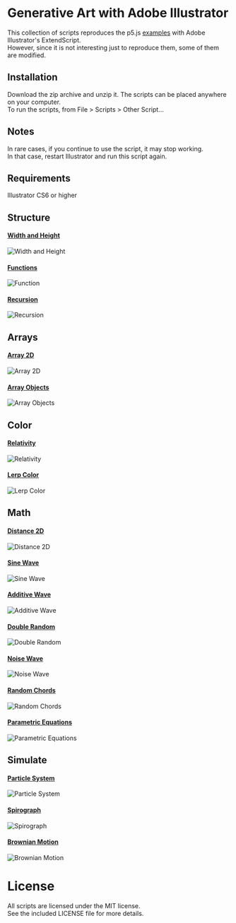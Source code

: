 # Generative Art with Adobe Illustrator
This collection of scripts reproduces the p5.js [examples](https://p5js.org/examples/) with Adobe Illustrator's ExtendScript.  
However, since it is not interesting just to reproduce them, some of them are modified.  


## Installation
Download the zip archive and unzip it. The scripts can be placed anywhere on your computer.  
To run the scripts, from File > Scripts > Other Script...  


## Notes
In rare cases, if you continue to use the script, it may stop working.  
In that case, restart Illustrator and run this script again.  


## Requirements
Illustrator CS6 or higher



## Structure
#### [Width and Height](https://p5js.org/examples/structure-width-and-height.html)
![Width and Height](./images/WidthAndHeight.png)

#### [Functions](https://p5js.org/examples/structure-functions.html)
![Function](./images/Function.png)

#### [Recursion](https://p5js.org/examples/structure-recursion.html)
![Recursion](./images/Recursion.png)



## Arrays
#### [Array 2D](https://p5js.org/examples/arrays-array-2d.html)
![Array 2D](./images/Array2D.png)

#### [Array Objects](https://p5js.org/examples/arrays-array-objects.html)
![Array Objects](./images/ArrayObjects.png)



## Color
#### [Relativity](https://p5js.org/examples/color-relativity.html)
![Relativity](./images/Relativity.png)

#### [Lerp Color](https://p5js.org/examples/color-lerp-color.html)
![Lerp Color](./images/LerpColor.png)



## Math
#### [Distance 2D](https://p5js.org/examples/math-distance-2d.html)
![Distance 2D](./images/Distance2D.png)

#### [Sine Wave](https://p5js.org/examples/math-sine-wave.html)
![Sine Wave](./images/SineWave.png)

#### [Additive Wave](https://p5js.org/examples/math-additive-wave.html)
![Additive Wave](./images/AdditiveWave.png)

#### [Double Random](https://p5js.org/examples/math-double-random.html)
![Double Random](./images/DoubleRandom.png)

#### [Noise Wave](https://p5js.org/examples/math-noise-wave.html)
![Noise Wave](./images/NoiseWave.png)

#### [Random Chords](https://p5js.org/examples/math-random-chords.html)
![Random Chords](./images/RandomChords.png)

#### [Parametric Equations](https://p5js.org/examples/math-parametric-equations.html)
![Parametric Equations](./images/ParametricEquations.png)



## Simulate
#### [Particle System](https://p5js.org/examples/simulate-particle-system.html)
![Particle System](./images/ParticleSystem.png)

#### [Spirograph](https://p5js.org/examples/simulate-spirograph.html)
![Spirograph](./images/Spirograph.png)

#### [Brownian Motion](https://p5js.org/examples/simulate-brownian-motion.html)
![Brownian Motion](./images/BrownianMotion.png)



# License
All scripts are licensed under the MIT license.  
See the included LICENSE file for more details.  
